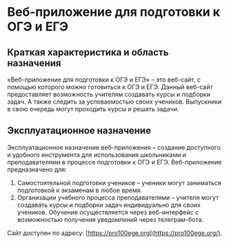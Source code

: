 # Веб-приложение для подготовки к ОГЭ и ЕГЭ

## Краткая характеристика и область назначения
«Веб-приложение для подготовки к ОГЭ и ЕГЭ» – это веб-сайт, с помощью которого можно готовиться к ОГЭ и ЕГЭ. Данный веб-сайт предоставляет возможность учителям создавать курсы и подборки задач. А также следить за успеваемостью своих учеников. Выпускники в свою очередь могут проходить курсы и решать задачи.

## Эксплуатационное назначение
Эксплуатационное назначение веб-приложения – создание доступного и удобного инструмента для использования школьниками и преподавателями в процессе подготовки к ОГЭ и ЕГЭ.
Веб-приложение предназначено для:
1. Самостоятельной подготовки учеников – ученики могут заниматься подготовкой к экзаменам в любое время.
2. Организации учебного процесса преподавателями – учителя могут создавать курсы и подборки задач индивидуально для своих учеников.
Обучение осуществляется через веб-интерфейс с возможностью получения уведомлений через телеграм-бота.

Сайт доступен по адресу: [https://pro100ege.org](https://pro100ege.org/).
